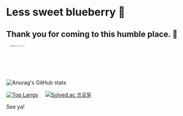 <h1> Less sweet blueberry 🍇 </h1>
<h2>Thank you for coming to this humble place. 👋</h2>

<a href="https://www.instagram.com/_gz_gang/">
  <img src="http://img.shields.io/badge/-_gz_gang-E4405F?style=flat&logo=Instagram&logoColor=E8E8E8&link=https://www.instagram.com/_gz_gang/"style="height : 2%; width: 4vw; margin-left : 10px; margin-right : 10px;"/>
</a>

<br>

![Anurag's GitHub stats](https://github-readme-stats.vercel.app/api?username=gyojinnK&show_icons=true&theme=nord )

[![Top Langs](https://github-readme-stats.vercel.app/api/top-langs/?username=gyojinnK&layout=compact&theme=nord&langs_count=5)](https://github.com/anuraghazra/github-readme-stats) &nbsp;&nbsp;&nbsp; [![Solved.ac 프로필](http://mazassumnida.wtf/api/v2/generate_badge?boj=ksmug1998)](https://solved.ac/ksmug1998)

See ya!

<!--
**gyojinnK/gyojinnK** is a ✨ _special_ ✨ repository because its `README.md` (this file) appears on your GitHub profile.

Here are some ideas to get you started:



- 🔭 I’m currently working on ...
- 🌱 I’m currently learning ...
- 👯 I’m looking to collaborate on ...
- 🤔 I’m looking for help with ...
- 💬 Ask me about ...
- 📫 How to reach me: ...
- 😄 Pronouns: ...
- ⚡ Fun fact: ...
-->
